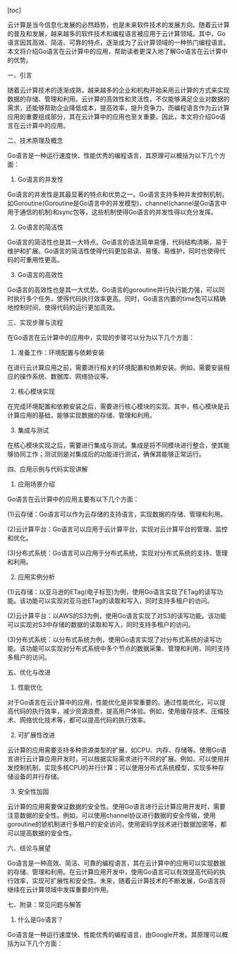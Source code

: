 
[toc]                    
                
                
云计算是当今信息化发展的必然趋势，也是未来软件技术的发展方向。随着云计算的普及和发展，越来越多的软件技术和编程语言被应用于云计算领域。其中，Go语言因其高效、简洁、可靠的特点，逐渐成为了云计算领域的一种热门编程语言。本文将介绍Go语言在云计算中的应用，帮助读者更深入地了解Go语言在云计算中的优势。

一、引言

随着云计算技术的逐渐成熟，越来越多的企业和机构开始采用云计算的方式来实现数据的存储、管理和利用。云计算的高效性和灵活性，不仅能够满足企业对数据的需求，还能够帮助企业降低成本，提高效率，提升竞争力。而编程语言作为云计算应用的重要组成部分，其在云计算中的应用也至关重要。因此，本文将介绍Go语言在云计算中的应用。

二、技术原理及概念

Go语言是一种运行速度快、性能优秀的编程语言，其原理可以概括为以下几个方面：

1. Go语言的并发性

Go语言的并发性是其最显著的特点和优势之一。Go语言支持多种并发控制机制，如Goroutine(Goroutine是Go语言中的并发模型)、channel(channel是Go语言中用于通信的机制)和sync包等，这些机制使得Go语言的并发性得以充分发挥。

2. Go语言的简洁性

Go语言的简洁性也是其一大特点。Go语言的语法简单易懂，代码结构清晰，易于维护和扩展。Go语言的简洁性使得代码更加易读、易懂、易维护，同时也使得代码的可重用性更高。

3. Go语言的高效性

Go语言的高效性也是其一大优势。Go语言的goroutine并行执行能力强，可以同时执行多个任务，使得代码执行效率更高。同时，Go语言内置的time包可以精确地控制时间，使得代码的运行更加高效。

三、实现步骤与流程

在Go语言在云计算中的应用中，实现的步骤可以分为以下几个方面：

1. 准备工作：环境配置与依赖安装

在进行云计算应用之前，需要进行相关的环境配置和依赖安装。例如，需要安装相应的操作系统、数据库、网络协议等。

2. 核心模块实现

在完成环境配置和依赖安装之后，需要进行核心模块的实现。其中，核心模块是云计算应用的基础，能够实现数据的存储、管理和利用。

3. 集成与测试

在核心模块实现之后，需要进行集成与测试。集成是将不同模块进行整合，使其能够协同工作；测试则是对集成后的功能进行测试，确保其能够正常运行。

四、应用示例与代码实现讲解

1. 应用场景介绍

Go语言在云计算中的应用主要有以下几个方面：

(1)云存储：Go语言可以作为云存储的支持语言，实现数据的存储、管理和利用。

(2)云计算平台：Go语言可以应用于云计算平台，实现对云计算平台的管理、监控和优化。

(3)分布式系统：Go语言可以应用于分布式系统，实现对分布式系统的支持、管理和利用。

2. 应用实例分析

(1)云存储：以亚马逊的ETag(电子标签)为例，使用Go语言实现了ETag的读写功能。该功能可以实现对亚马逊ETag的读取和写入，同时支持多租户的访问。

(2)云计算平台：以AWS的S3为例，使用Go语言实现了对S3的读写功能。该功能可以实现对S3中存储的数据的读取和写入，同时支持多租户的访问。

(3)分布式系统：以分布式系统为例，使用Go语言实现了对分布式系统的读写功能。该功能可以实现对分布式系统中多个节点的数据采集、管理和利用，同时支持多租户的访问。

五、优化与改进

1. 性能优化

对于Go语言在云计算中的应用，性能优化是非常重要的。通过性能优化，可以提高代码的执行效率，减少资源浪费，提高用户体验。例如，使用缓存技术、压缩技术、网络优化技术等，都可以提高代码的执行效率。

2. 可扩展性改进

云计算的应用需要支持多种资源类型的扩展，如CPU、内存、存储等。使用Go语言进行云计算应用开发时，可以根据实际需求进行不同的扩展。例如，可以使用并发控制机制，实现多核CPU的并行计算；可以使用分布式系统模型，实现多种存储设备的并行存储。

3. 安全性加固

云计算的应用需要保证数据的安全性。使用Go语言进行云计算应用开发时，需要注意数据的安全性。例如，可以使用channel协议进行数据的安全传输，使用goroutine的锁机制进行多租户的安全访问，使用密码学技术进行数据加密等，都可以提高数据的安全性。

六、结论与展望

Go语言是一种高效、简洁、可靠的编程语言，其在云计算中的应用可以实现数据的存储、管理和利用。在云计算应用开发中，使用Go语言可以有效提高代码的执行效率，实现可扩展性和安全性。未来，随着云计算技术的不断发展，Go语言将继续在云计算领域中发挥重要的作用。

七、附录：常见问题与解答

1. 什么是Go语言？

Go语言是一种运行速度快、性能优秀的编程语言，由Google开发。其原理可以概括为以下几个方面：

